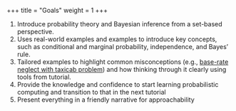 +++
title = "Goals"
weight = 1
+++


1. Introduce probability theory and Bayesian inference from a set-based perspective.
2. Uses real-world examples and examples to introduce key concepts, such as conditional and marginal probability, independence, and Bayes’ rule.
3. Tailored examples to highlight common misconceptions (e.g., [base-rate neglect with taxicab problem](https://en.wikipedia.org/wiki/Representativeness_heuristic#The_taxicab_problem)) and how thinking through it clearly using tools from tutorial.
4. Provide the knowledge and confidence to start learning probabilistic computing and transition to that in the next tutorial
5. Present everything in a friendly narrative for approachability